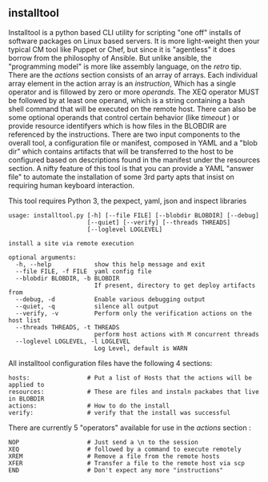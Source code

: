 ## installtool
Installtool is a python based CLI utility for scripting "one off" installs of software packages on Linux based servers.
It is more light-weight then your typical CM tool like Puppet or Chef, but since it is "agentless" it does borrow from
the philosophy of Ansible. But unlike ansible, the "programming model" is more like assembly language, on the  _retro_ tip. There are the *actions* section consists of an array of arrays. Each individual array element in the action array is an _instruction_, Which has a single operator and is fillowed by zero or more _operands_. The XEQ operator MUST be followed by at least one operand, which is a string containing a bash shell command that will be executed on the remote host. There can also be some optional operands that control certain behavior (like _timeout_ ) or provide resource identifyers which is how files in the BLOBDIR are referenced by the instructions.
There are two input components to the overall tool, a configuration file or manifest, composed in YAML and a "blob dir"
which contains artifacts that will be transferred to the host to be configured based on descriptions found in the manifest under the resources section. A nifty feature of this tool is that you can provide a YAML "answer file" to automate the installation of some 3rd party apts that insist on requiring human keyboard interaction.

This tool requires Python 3, the pexpect, yaml, json and inspect libraries


```
usage: installtool.py [-h] [--file FILE] [--blobdir BLOBDIR] [--debug]
                      [--quiet] [--verify] [--threads THREADS]
                      [--loglevel LOGLEVEL]

install a site via remote execution

optional arguments:
  -h, --help            show this help message and exit
  --file FILE, -f FILE  yaml config file
  --blobdir BLOBDIR, -b BLOBDIR
                        If present, directory to get deploy artifacts from
  --debug, -d           Enable various debugging output
  --quiet, -q           silence all output
  --verify, -v          Perform only the verification actions on the host list
  --threads THREADS, -t THREADS
                        perform host actions with M concurrent threads
  --loglevel LOGLEVEL, -l LOGLEVEL
                        Log Level, default is WARN
```

All installtool configuration files have the following 4 sections:
```
hosts:                # Put a list of Hosts that the actions will be applied to
resources:            # These are files and instaln packabes that live in BLOBDIR
actions:              # How to do the install
verify:               # verify that the install was successful
```

There are currently 5 "operators" available for use in the *actions* section :
```
NOP                   # Just send a \n to the session
XEQ                   # followed by a command to execute remotely
XREM                  # Remove a file from the remote hosts
XFER                  # Transfer a file to the remote host via scp
END                   # Don't expect any more "instructions"
```
